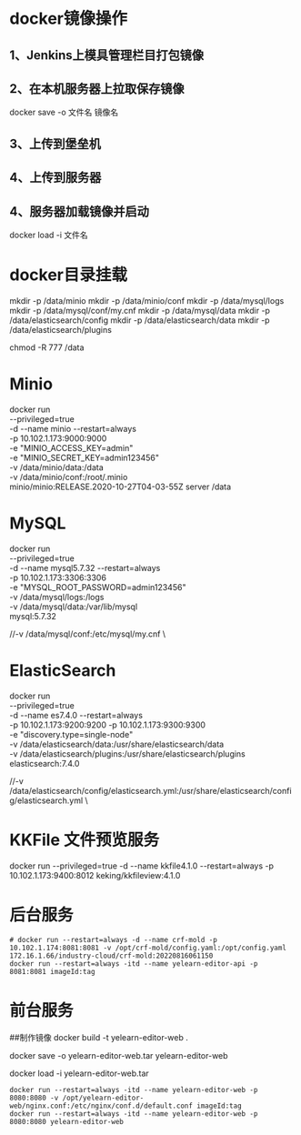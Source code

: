 # docker镜像操作
## 1、Jenkins上模具管理栏目打包镜像

## 2、在本机服务器上拉取保存镜像
docker save -o 文件名 镜像名

## 3、上传到堡垒机

## 4、上传到服务器

## 4、服务器加载镜像并启动
docker load -i 文件名


# docker目录挂载

mkdir -p /data/minio
mkdir -p /data/minio/conf
mkdir -p /data/mysql/logs
mkdir -p /data/mysql/conf/my.cnf
mkdir -p /data/mysql/data
mkdir -p /data/elasticsearch/config
mkdir -p /data/elasticsearch/data
mkdir -p /data/elasticsearch/plugins

chmod -R 777 /data


# Minio

docker run \
--privileged=true \
-d --name minio --restart=always \
-p 10.102.1.173:9000:9000  \
-e "MINIO_ACCESS_KEY=admin" \
-e "MINIO_SECRET_KEY=admin123456" \
-v /data/minio/data:/data \
-v /data/minio/conf:/root/.minio \
minio/minio:RELEASE.2020-10-27T04-03-55Z server /data

# MySQL

docker run \
--privileged=true \
-d --name mysql5.7.32 --restart=always \
-p 10.102.1.173:3306:3306  \
-e "MYSQL_ROOT_PASSWORD=admin123456" \
-v /data/mysql/logs:/logs \
-v /data/mysql/data:/var/lib/mysql \
mysql:5.7.32

//-v /data/mysql/conf:/etc/mysql/my.cnf \


# ElasticSearch
docker run \
--privileged=true \
-d --name es7.4.0 --restart=always \
-p 10.102.1.173:9200:9200 -p 10.102.1.173:9300:9300 \
-e "discovery.type=single-node" \
-v /data/elasticsearch/data:/usr/share/elasticsearch/data \
-v /data/elasticsearch/plugins:/usr/share/elasticsearch/plugins \
elasticsearch:7.4.0

//-v /data/elasticsearch/config/elasticsearch.yml:/usr/share/elasticsearch/config/elasticsearch.yml \


# KKFile 文件预览服务
docker run --privileged=true -d --name kkfile4.1.0 --restart=always -p 10.102.1.173:9400:8012 keking/kkfileview:4.1.0

# 后台服务
~~~shell
# docker run --restart=always -d --name crf-mold -p 10.102.1.174:8081:8081 -v /opt/crf-mold/config.yaml:/opt/config.yaml 172.16.1.66/industry-cloud/crf-mold:20220816061150
docker run --restart=always -itd --name yelearn-editor-api -p 8081:8081 imageId:tag
~~~


# 前台服务
##制作镜像
docker build -t yelearn-editor-web .

docker save -o yelearn-editor-web.tar yelearn-editor-web

docker load -i yelearn-editor-web.tar
~~~shell
docker run --restart=always -itd --name yelearn-editor-web -p 8080:8080 -v /opt/yelearn-editor-web/nginx.conf:/etc/nginx/conf.d/default.conf imageId:tag
docker run --restart=always -itd --name yelearn-editor-web -p 8080:8080 yelearn-editor-web
~~~
